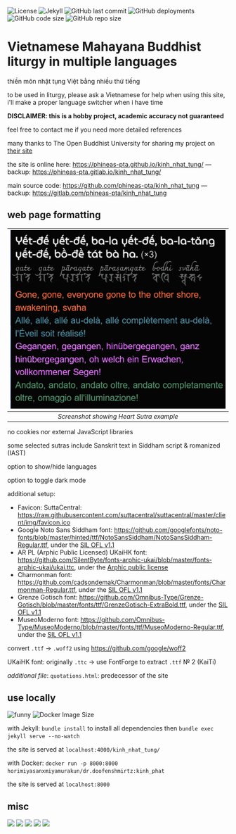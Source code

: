 ![License](https://img.shields.io/github/license/phineas-pta/kinh_nhat_tung?logo=unlicense)
![Jekyll](https://img.shields.io/badge/made%20with-Jekyll-blue?logo=jekyll)
![GitHub last commit](https://img.shields.io/github/last-commit/phineas-pta/kinh_nhat_tung?logo=git)
![GitHub deployments](https://img.shields.io/github/deployments/phineas-pta/kinh_nhat_tung/github-pages?logo=githubactions&label=Github%20page)
![GitHub code size](https://img.shields.io/github/languages/code-size/phineas-pta/kinh_nhat_tung?logo=github)
![GitHub repo size](https://img.shields.io/github/repo-size/phineas-pta/kinh_nhat_tung?logo=github)

# Vietnamese Mahayana Buddhist liturgy in multiple languages

thiền môn nhật tụng Việt bằng nhiều thứ tiếng

to be used in liturgy, please ask a Vietnamese for help when using this site, i'll make a proper language switcher when i have time

**DISCLAIMER: this is a hobby project, academic accuracy not guaranteed**

feel free to contact me if you need more detailed references

many thanks to The Open Buddhist University for sharing my project on [their site](https://buddhistuniversity.net/content/reference/kinh-nhat-tung_phineas-pta)

the site is online here: https://phineas-pta.github.io/kinh_nhat_tung/ — backup: https://phineas-pta.gitlab.io/kinh_nhat_tung/

main source code: https://github.com/phineas-pta/kinh_nhat_tung — backup: https://gitlab.com/phineas-pta/kinh_nhat_tung

## web page formatting

| ![Screenshot showing Heart Sutra example](assets/images/example_heart_sutra.png) |
|:--:|
| *Screenshot showing Heart Sutra example* |

no cookies nor external JavaScript libraries

some selected sutras include Sanskrit text in Siddham script & romanized (IAST)

option to show/hide languages

option to toggle dark mode

additional setup:

 - Favicon: SuttaCentral: https://raw.githubusercontent.com/suttacentral/suttacentral/master/client/img/favicon.ico
 - Google Noto Sans Siddham font: https://github.com/googlefonts/noto-fonts/blob/master/hinted/ttf/NotoSansSiddham/NotoSansSiddham-Regular.ttf, under the [SIL OFL v1.1](assets/fonts/OFL.txt)
 - AR PL (Arphic Public Licensed) UKaiHK font: https://github.com/SilentByte/fonts-arphic-ukai/blob/master/fonts-arphic-ukai/ukai.ttc, under the [Arphic public license](assets/fonts/ARPHICPL.txt)
 - Charmonman font: https://github.com/cadsondemak/Charmonman/blob/master/fonts/Charmonman-Regular.ttf, under the [SIL OFL v1.1](assets/fonts/OFL.txt)
 - Grenze Gotisch font: https://github.com/Omnibus-Type/Grenze-Gotisch/blob/master/fonts/ttf/GrenzeGotisch-ExtraBold.ttf, under the [SIL OFL v1.1](assets/fonts/OFL.txt)
 - MuseoModerno font: https://github.com/Omnibus-Type/MuseoModerno/blob/master/fonts/ttf/MuseoModerno-Regular.ttf, under the [SIL OFL v1.1](assets/fonts/OFL.txt)

convert `.ttf` → `.woff2` using https://github.com/google/woff2

UKaiHK font: originally `.ttc` → use FontForge to extract `.ttf` № 2 (KaiTi)

*additional file*: `quotations.html`: predecessor of the site

## use locally

![funny](https://img.shields.io/badge/hosted%20by-localhost-brightgreen?style=for-the-badge&logo=serverless)
![Docker Image Size](https://img.shields.io/docker/image-size/horimiyasanxmiyamurakun/dr.doofenshmirtz/kinh_phat?style=for-the-badge&logo=docker)

with Jekyll: `bundle install` to install all dependencies then `bundle exec jekyll serve --no-watch`

the site is served at `localhost:4000/kinh_nhat_tung/`

with Docker: `docker run -p 8000:8000 horimiyasanxmiyamurakun/dr.doofenshmirtz:kinh_phat`

the site is served at `localhost:8000`

## misc

![](https://tokei.rs/b1/github/phineas-pta/kinh_nhat_tung?category=files)
![](https://tokei.rs/b1/github/phineas-pta/kinh_nhat_tung?category=lines)
![](https://tokei.rs/b1/github/phineas-pta/kinh_nhat_tung?category=code)
![](https://tokei.rs/b1/github/phineas-pta/kinh_nhat_tung?category=comments)
![](https://tokei.rs/b1/github/phineas-pta/kinh_nhat_tung?category=blanks)
